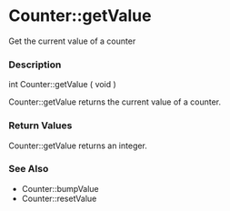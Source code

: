 Counter::getValue
=================

Get the current value of a counter

### Description

<span class="type">int</span> <span
class="methodname">Counter::getValue</span> ( <span
class="methodparam">void</span> )

<span class="function">Counter::getValue</span> returns the current
value of a counter.

### Return Values

<span class="function">Counter::getValue</span> returns an integer.

### See Also

-   <span class="function">Counter::bumpValue</span>
-   <span class="function">Counter::resetValue</span>
